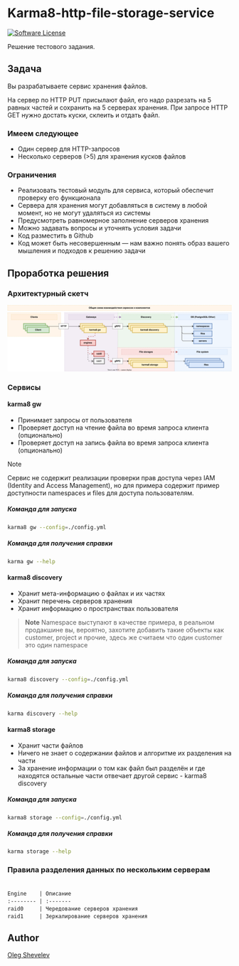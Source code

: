 # Karma8-http-file-storage-service

[![Software License](https://img.shields.io/badge/license-MIT-brightgreen.svg)](LICENSE.md)

Решение тестового задания.

## Задача

Вы разрабатываете сервис хранения файлов.

На сервер по HTTP PUT присылают файл, его надо разрезать на 5 равных частей и сохранить на 5 серверах хранения. При запросе HTTP GET нужно достать куски, склеить и отдать файл.

### Имеем следующее

- Один сервер для HTTP-запросов
- Несколько серверов (>5) для хранения кусков файлов

### Ограничения
- Реализовать тестовый модуль для сервиса, который обеспечит
проверку его функционала
- Сервера для хранения могут добавляться в систему в любой момент, но не могут удаляться из системы
- Предусмотреть равномерное заполнение серверов хранения
- Можно задавать вопросы и уточнять условия задачи
- Код разместить в Github
- Код может быть несовершенным — нам важно понять образ вашего мышления и подходов к решению задачи

## Проработка решения

### Архитектурный скетч

![karma8-http-file-storate-service-v1.drawio.svg](docs/karma8-http-file-storate-service-v1.drawio.svg "Общая схема взаимодействия сервисов и компонентов")

### Сервисы

#### karma8 gw

- Принимает запросы от пользователя
- Проверяет доступ на чтение файла во время запроса клиента (опционально)
- Проверяет доступ на запись файла во время запроса клиента (опционально)

> [!NOTE]
> Сервис не содержит реализации проверки прав доступа через IAM (Identity and Access Management), но для примера содержит пример доступности namespaces и files для доступа пользователям.

##### Команда для запуска

```bash
karma8 gw --config=./config.yml
```

##### Команда для получения справки

```bash
karma gw --help
```

#### karma8 discovery

- Хранит мета-информацию о файлах и их частях
- Хранит перечень серверов хранения
- Хранит информацию о пространствах пользователя

> **Note**
> Namespace выступают в качестве примера, в реальном продакшине вы, вероятно, захотите добавить такие объекты как customer, project и прочие, здесь же считаем что один customer это один namespace

##### Команда для запуска

```bash
karma8 discovery --config=./config.yml
```

##### Команда для получения справки

```bash
karma discovery --help
```

#### karma8 storage

- Хранит части файлов
- Ничего не знает о содержании файлов и алгоритме их разделения на части
- За хранение информации о том как файл был разделён и где находятся остальные части отвечает другой сервис - karma8 discovery

##### Команда для запуска

```bash
karma8 storage --config=./config.yml
```

##### Команда для получения справки

```bash
karma storage --help
```
### Правила разделения данных по нескольким серверам

<code>
Engine    | Описание
:-------- | :-------
raid0     | Чередование серверов хранения
raid1     | Зеркалирование серверов хранения
</code>

## Author

[Oleg Shevelev][mantyr]

[mantyr]: https://github.com/mantyr
